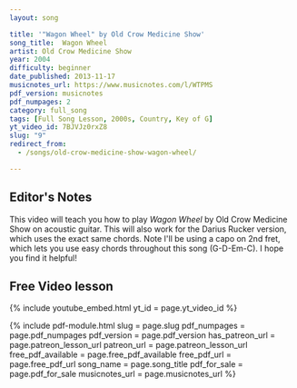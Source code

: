 ```yaml
---
layout: song

title: '"Wagon Wheel" by Old Crow Medicine Show'
song_title:  Wagon Wheel
artist: Old Crow Medicine Show
year: 2004
difficulty: beginner
date_published: 2013-11-17
musicnotes_url: https://www.musicnotes.com/l/WTPMS
pdf_version: musicnotes
pdf_numpages: 2
category: full_song
tags: [Full Song Lesson, 2000s, Country, Key of G]
yt_video_id: 7BJVJz0rxZ8
slug: "9"
redirect_from:
  - /songs/old-crow-medicine-show-wagon-wheel/

---
```


## Editor's Notes

This video will teach you how to play _Wagon Wheel_ by Old Crow Medicine Show on acoustic guitar. This will also work for the Darius Rucker version, which uses the exact same chords. Note I'll be using a capo on 2nd fret, which lets you use easy chords throughout this song (G-D-Em-C). I hope you find it helpful!

## Free Video lesson

{% include youtube_embed.html yt_id = page.yt_video_id %}

{% include pdf-module.html slug = page.slug pdf_numpages = page.pdf_numpages pdf_version = page.pdf_version has_patreon_url = page.patreon_lesson_url patreon_url = page.patreon_lesson_url free_pdf_available = page.free_pdf_available free_pdf_url = page.free_pdf_url song_name = page.song_title pdf_for_sale = page.pdf_for_sale musicnotes_url = page.musicnotes_url %}


<!-- ## Chords w/ lyrics

    (capo 2nd fret)

    INTRO (played twice)
        G ... D ... Em ... C ...
        G ... D ... C  ... C ...

    VERSE
        G                        D
        Headed down south to the land of the pines
            Em                   C
        I'm thumbin' my way into North Caroline
        G                          D                 C
        Starin' up the road... and pray to God I see headlights

          G                         D
        I made it down the coast in seventeen hours
        Em                      C
        Pickin' me a bouquet of dogwood flowers
                  G                           D             C
        And I'm a-hopin' for Raleigh... I can see my baby tonight

    CHORUS
               G                    D
            So rock me Mama, like a wagon wheel
            Em                C
            Rock me Mama, any way you feel
            G      D          C
            Hey........ Mama, rock me

            G                      D   
            Rock me Mama, like the wind and the rain
            Em                   C
            Rock me Mama, like a south-bound train
            G      D          C
            Hey........ Mama, rock me     =>  [ intro chords x1 ]

            (intro chords x1)

        Runnin' from the cold up in New England
        I was born to be a fiddler in an old-time string band
        My baby plays the guitar... I pick the banjo, now

        Oh, the North country winters keep a-gettin' me
        And I lost my money playing poker so I had to up and leave
        But I ain't a-turnin' back... to living that old life, no more

            [ CHORUS ] =>  [ intro chords x2 ]

        (let chords ring)
        Walking to the south out of Roanoke
        I caught a trucker out of Philly, had a nice long toke
        But he's a-headed west, from the Cumberland Gap... to Johnson City, Tennessee

        (normal strumming)
        And I gotta get a move on fit for the sun
        I hear my baby callin' my name, and I know that she's the only one
        And if I die in Raleigh... at least I will die free

            [ CHORUS ]

## Notes and tabs

### Capo 2nd Fret, Standard Tuning
If you want to play this along with the Old Crow Medicine Show album recording, apply a capo the 2nd fret and use the chords shown above. You don't need a capo – without one, the chords above will still sound perfectly fine – but you'll be in a different key if you try to play along to the album version.

### Guitar Chords Used
Here is how to play the guitar chords used in this song. Only four chords, nice and simple. Note, these chords work perfectly with the Darius Rucker version of this song as well.

    e-|---3---2---0----0---
    B-|---0---3---0----1---
    G-|---0---2---0----0---
    D-|---0---0---2----2---
    A-|---2-------2----3---
    E-|---3-------0--------
          G   D   Em   C

### On Bob Dylan Originally Writing This Song
Obligatory note that Old Crow Medicine Show did not originally write this entire song. It was based on a sketch/incomplete recording by Bob Dylan, which featured only the chorus sections (the verses were mumbled and indecipherable). Ketch Secor of Old Crow Medicine Show then completed the verses and used them with Dylan's choruses. Read more about it on the Wikipedia entry for this song: http://en.wikipedia.org/wiki/Wagon_Wheel_(song)

## Chord progressions

    INTRO
    | G . . . | D . . . | Em . . . | C . . . |
    | G . . . | D . . . | C  . . . | C . . . |

    VERSE
    "Headed down south to the land of the pines..."
    | G . . . | D . . . | Em . . . | C . . . |
    | G . . . | D . . . | C  . . . | C . . . |

    CHORUS
    "So rock me Mama, like a wagon wheel..."
    | G . . . | D . . . | Em . . . | C . . . |
    | G . . . | D . . . | C  . . . | C . . . |

## Good luck!

Thanks for reading! I hope this helped you. -->
